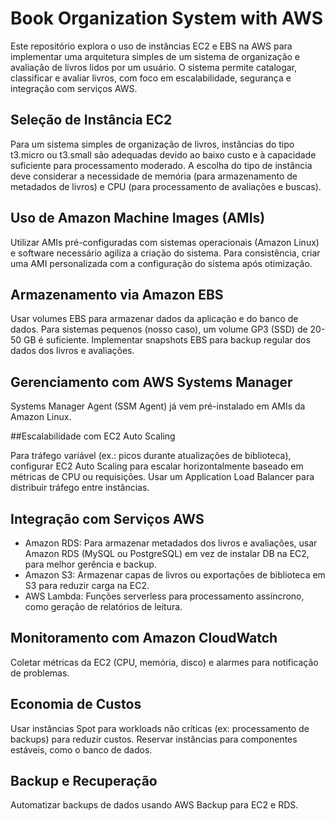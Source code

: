 # Book Organization System with AWS
Este repositório explora o uso de instâncias EC2 e EBS na AWS para implementar uma arquitetura simples de um sistema de organização e avaliação de livros lidos por um usuário. O sistema permite catalogar, classificar e avaliar livros, com foco em escalabilidade, segurança e integração com serviços AWS.

## Seleção de Instância EC2

Para um sistema simples de organização de livros, instâncias do tipo t3.micro ou t3.small são adequadas devido ao baixo custo e à capacidade suficiente para processamento moderado.
A escolha do tipo de instância deve considerar a necessidade de memória (para armazenamento de metadados de livros) e CPU (para processamento de avaliações e buscas).

## Uso de Amazon Machine Images (AMIs)

Utilizar AMIs pré-configuradas com sistemas operacionais (Amazon Linux) e software necessário agiliza a criação do sistema.
Para consistência, criar uma AMI personalizada com a configuração do sistema após otimização.

## Armazenamento via Amazon EBS

Usar volumes EBS para armazenar dados da aplicação e do banco de dados. Para sistemas pequenos (nosso caso), um volume GP3 (SSD) de 20-50 GB é suficiente.
Implementar snapshots EBS para backup regular dos dados dos livros e avaliações.

## Gerenciamento com AWS Systems Manager

Systems Manager Agent (SSM Agent) já vem pré-instalado em AMIs da Amazon Linux.

##Escalabilidade com EC2 Auto Scaling

Para tráfego variável (ex.: picos durante atualizações de biblioteca), configurar EC2 Auto Scaling para escalar horizontalmente baseado em métricas de CPU ou requisições.
Usar um Application Load Balancer para distribuir tráfego entre instâncias.

## Integração com Serviços AWS

- Amazon RDS: Para armazenar metadados dos livros e avaliações, usar Amazon RDS (MySQL ou PostgreSQL) em vez de instalar DB na EC2, para melhor gerência e backup.
- Amazon S3: Armazenar capas de livros ou exportações de biblioteca em S3 para reduzir carga na EC2.
- AWS Lambda: Funções serverless para processamento assíncrono, como geração de relatórios de leitura.

## Monitoramento com Amazon CloudWatch

Coletar métricas da EC2 (CPU, memória, disco) e alarmes para notificação de problemas.

## Economia de Custos

Usar instâncias Spot para workloads não críticas (ex: processamento de backups) para reduzir custos.
Reservar instâncias para componentes estáveis, como o banco de dados.

## Backup e Recuperação

Automatizar backups de dados usando AWS Backup para EC2 e RDS.
